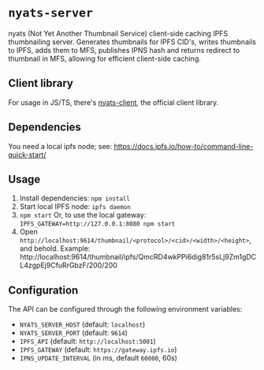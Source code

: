 # `nyats-server`

nyats (Not Yet Another Thumbnail Service) client-side caching IPFS thumbnailing server. Generates thumbnails for IPFS CID's, writes thumbnails to IPFS, adds them to MFS, publishes IPNS hash and returns redirect to thumbnail in MFS, allowing for efficient client-side caching.

## Client library

For usage in JS/TS, there's [nyats-client](https://www.npmjs.com/package/nyats-client), the official client library.

## Dependencies

You need a local ipfs node; see: https://docs.ipfs.io/how-to/command-line-quick-start/

## Usage

1. Install dependencies: `npm install`
2. Start local IPFS node: `ipfs daemon`
3. `npm start`
   Or, to use the local gateway: `IPFS_GATEWAY=http://127.0.0.1:8080 npm start`
4. Open `http://localhost:9614/thumbnail/<protocol>/<cid>/<width>/<height>`, and behold.
   Example: http://localhost:9614/thumbnail/ipfs/QmcRD4wkPPi6dig81r5sLj9Zm1gDCL4zgpEj9CfuRrGbzF/200/200

## Configuration

The API can be configured through the following environment variables:

- `NYATS_SERVER_HOST` (default: `localhost`)
- `NYATS_SERVER_PORT` (default: `9614`)
- `IPFS_API` (default: `http://localhost:5001`)
- `IPFS_GATEWAY` (default: `https://gateway.ipfs.io`)
- `IPNS_UPDATE_INTERVAL` (in ms, default `60000`, 60s)
